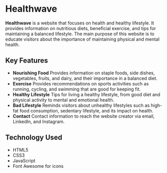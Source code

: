 # Healthwave

**Healthwave** is a website that focuses on health and healthy lifestyle. It provides information on nutritious diets, beneficial exercise, and tips for maintaining a balanced lifestyle. The main purpose of this website is to educate visitors about the importance of maintaining physical and mental health.

## Key Features

- **Nourishing Food**  Provides information on staple foods, side dishes, vegetables, fruits, and dairy, and their importance in a balanced diet.
- **Exercise**  Provides recommendations on sports activities such as running, cycling, and swimming that are good for keeping fit.
- **Healthy Lifestyle**  Tips for living a healthy lifestyle, from good diet and physical activity to mental and emotional health.
- **Bad Lifestyle**  Reminds visitors about unhealthy lifestyles such as high-fat food consumption, sedentary lifestyle, and its impact on health.
- **Contact**  Contact information to reach the website creator via email, LinkedIn, and Instagram.

## Technology Used

- HTML5
- CSS3
- JavaScript
- Font Awesome for icons

